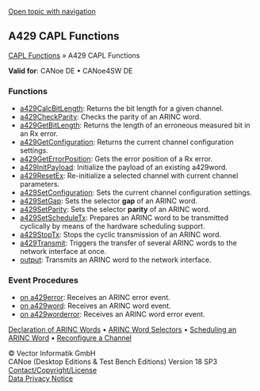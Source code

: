 [Open topic with navigation](../../../../CANoeDEFamily.htm#Topics/CAPLFunctions/A429/CAPLfunctionsA429Overview.md)

## A429 CAPL Functions

[CAPL Functions](../CAPLfunctions.md) » A429 CAPL Functions

**Valid for**: CANoe DE • CANoe4SW DE

### Functions

- [a429CalcBitLength](Functions/CAPLfunctionA429CalcBitLength.md): Returns the bit length for a given channel.
- [a429CheckParity](Functions/CAPLfunctionA429CheckParity.md): Checks the parity of an ARINC word.
- [a429GetBitLength](Functions/CAPLfunctionA429GetBitLength.md): Returns the length of an erroneous measured bit in an Rx error.
- [a429GetConfiguration](Functions/CAPLfunctionA429GetConfiguration.md): Returns the current channel configuration settings.
- [a429GetErrorPosition](Functions/CAPLfunctionA429GetErrorPosition.md): Gets the error position of a Rx error.
- [a429InitPayload](Functions/CAPLfunctionA429InitPayload.md): Initialize the payload of an existing a429word.
- [a429ResetEx](Functions/CAPLfunctionA429ResetEx.md): Re-initialize a selected channel with current channel parameters.
- [a429SetConfiguration](Functions/CAPLfunctionA429SetConfiguration.md): Sets the current channel configuration settings.
- [a429SetGap](Functions/CAPLfunctionA429SetGap.md): Sets the selector **gap** of an ARINC word.
- [a429SetParity](Functions/CAPLfunctionA429SetParity.md): Sets the selector **parity** of an ARINC word.
- [a429SetScheduleTx](Functions/CAPLfunctionA429SetScheduleTx.md): Prepares an ARINC word to be transmitted cyclically by means of the hardware scheduling support.
- [a429StopTx](Functions/CAPLfunctionA429StopTx.md): Stops the cyclic transmission of an ARINC word.
- [a429Transmit](Functions/CAPLfunctionA429Transmit.md): Triggers the transfer of several ARINC words to the network interface at once.
- [output](Functions/CAPLfunctionA429output.md): Transmits an ARINC word to the network interface.

### Event Procedures

- [on a429error](EventProcedures/CAPLfunctionA429OnA429Error.md): Receives an ARINC error event.
- [on a429word](EventProcedures/CAPLfunctionA429OnA429Word.md): Receives an ARINC word event.
- [on a429worderror](EventProcedures/CAPLfunctionA429OnA429WordError.md): Receives an ARINC word error event.

[Declaration of ARINC Words](CAPLfunctionsA429DefineARINCword.md) • [ARINC Word Selectors](CAPLfunctionsA429Selectors.md) • [Scheduling an ARINC Word](CAPLfunctionsA429Scheduling.md) • [Reconfigure a Channel](CAPLfunctionsA429ChannelReconfig.md)

© Vector Informatik GmbH  
CANoe (Desktop Editions & Test Bench Editions) Version 18 SP3  
[Contact/Copyright/License](../../Shared/ContactCopyrightLicense.md)  
[Data Privacy Notice](https://www.vector.com/int/en/company/get-info/privacy-policy/)